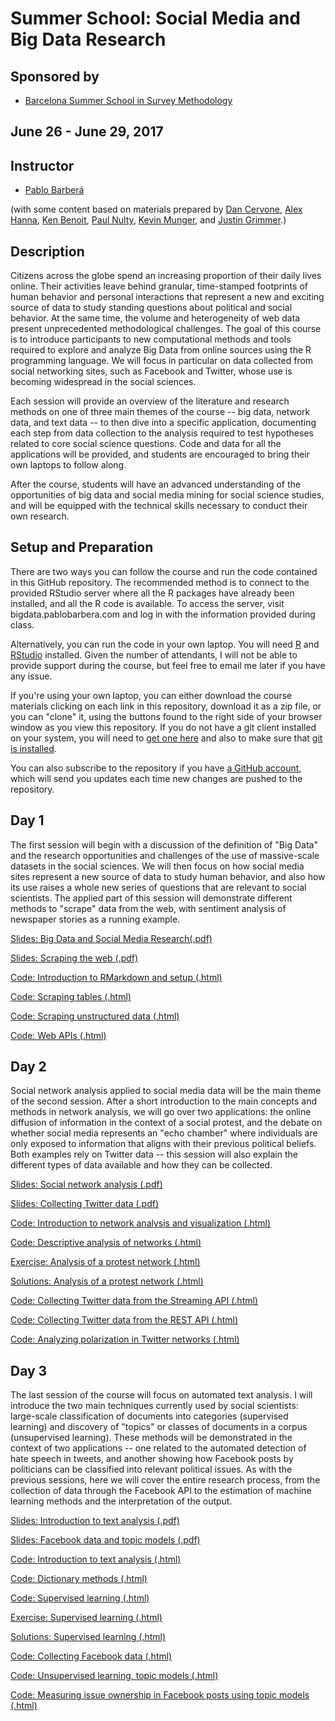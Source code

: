 # Summer School: Social Media and Big Data Research

## Sponsored by 
* [Barcelona Summer School in Survey Methodology](https://eventum.upf.edu/event_detail/7273/detail/barcelona-summer-school-in-survey-methodology-2017.html)

## June 26 - June 29, 2017
 
## Instructor

* [Pablo Barber&aacute;](http://pablobarbera.com/)

(with some content based on materials prepared by [Dan Cervone](http://dcervone.com/), [Alex Hanna](http://alex-hanna.com), [Ken Benoit](http://www.kenbenoit.net/), [Paul Nulty](https://github.com/pnulty), [Kevin Munger](https://github.com/kmunger), and [Justin Grimmer](http://www.justingrimmer.org/).)

## Description

Citizens across the globe spend an increasing proportion of their daily lives online. Their activities leave behind granular, time-stamped footprints of human behavior and personal interactions that represent a new and exciting source of data to study standing questions about political and social behavior. At the same time, the volume and heterogeneity of web data present unprecedented methodological challenges. The goal of this course is to introduce participants to new computational methods and tools required to explore and analyze Big Data from online sources using the R programming language. We will focus in particular on data collected from social networking sites, such as Facebook and Twitter, whose use is becoming widespread in the social sciences.

Each session will provide an overview of the literature and research methods on one of three main themes of the course -- big data, network data, and text data -- to then dive into a specific application, documenting each step from data collection to the analysis required to test hypotheses related to core social science questions. Code and data for all the applications will be provided, and students are encouraged to bring their own laptops to follow along.

After the course, students will have an advanced understanding of the opportunities of big data and social media mining for social science studies, and will be equipped with the technical skills necessary to conduct their own research.

## Setup and Preparation

There are two ways you can follow the course and run the code contained in this GitHub repository. The recommended method is to connect to the provided RStudio server where all the R packages have already been installed, and all the R code is available. To access the server, visit bigdata.pablobarbera.com and log in with the information provided during class.

Alternatively, you can run the code in your own laptop. You will need [R](https://cran.r-project.org/) and [RStudio](https://www.rstudio.com/) installed. Given the number of attendants, I will not be able to provide support during the course, but feel free to email me later if you have any issue.

If you're using your own laptop, you can either download the course materials clicking on each link in this repository, download it as a zip file, or you can "clone" it, using the buttons found to the right side of your browser window as you view this repository.  If you do not have a git client installed on your system, you will need to [get one here](https://git-scm.com/download/gui) and also to make sure that [git is installed](https://git-scm.com/downloads). 

You can also subscribe to the repository if you have [a GitHub account](https://github.com), which will send you updates each time new changes are pushed to the repository.

## Day 1

The first session will begin with a discussion of the definition of "Big Data" and the research opportunities and challenges of the use of massive-scale datasets in the social sciences. We will then focus on how social media sites represent a new source of data to study human behavior, and also how its use raises a whole new series of questions that are relevant to social scientists. The applied part of this session will demonstrate different methods to "scrape" data from the web, with sentiment analysis of newspaper stories as a running example.

[Slides: Big Data and Social Media Research(.pdf)](slides/01-big-data.pdf)

[Slides: Scraping the web (.pdf)](slides/02-scraping.pdf)

[Code: Introduction to RMarkdown and setup (.html)](code/00-setup.html)

[Code: Scraping tables (.html)](code/01a-scraping-tables.html)

[Code: Scraping unstructured data (.html)](code/01b-scraping-unstructured-data.html)

[Code: Web APIs (.html)](code/01c-apis.html)

## Day 2

Social network analysis applied to social media data will be the main theme of the second session. After a short introduction to the main concepts and methods in network analysis, we will go over two applications: the online diffusion of information in the context of a social protest, and the debate on whether social media represents an "echo chamber" where individuals are only exposed to information that aligns with their previous political beliefs. Both examples rely on Twitter data -- this session will also explain the different types of data available and how they can be collected.

[Slides: Social network analysis (.pdf)](slides/03-networks.pdf)

[Slides: Collecting Twitter data (.pdf)](slides/04-twitter.pdf)

[Code: Introduction to network analysis and visualization (.html)](02a-networks-intro-visualization.html)

[Code: Descriptive analysis of networks (.html)](02b-networks-descriptive-analysis.html)

[Exercise: Analysis of a protest network (.html)](02c-analysis-protest-network.html)

[Solutions: Analysis of a protest network (.html)](02c-analysis-protest-network-solutions.html)

[Code: Collecting Twitter data from the Streaming API (.html)](02d-twitter-streaming-data-collection.html)

[Code: Collecting Twitter data from the REST API (.html)](02e-twitter-REST-data-collection.html)

[Code: Analyzing polarization in Twitter networks (.html)](02f-polarization-networks.html)

## Day 3

The last session of the course will focus on automated text analysis. I will introduce the two main techniques currently used by social scientists: large-scale classification of documents into categories (supervised learning) and discovery of "topics" or classes of documents in a corpus (unsupervised learning). These methods will be demonstrated in the context of two applications -- one related to the automated detection of hate speech in tweets, and another showing how Facebook posts by politicians can be classified into relevant political issues. As with the previous sessions, here we will cover the entire research process, from the collection of data through the Facebook API to the estimation of machine learning methods and the interpretation of the output.

[Slides: Introduction to text analysis (.pdf)](slides/05-text.pdf)

[Slides: Facebook data and topic models (.pdf)](slides/06-facebook-topic-models.pdf)

[Code: Introduction to text analysis (.html)](03a-text-intro.html)

[Code: Dictionary methods (.html)](03b-dictionary-methods.html)

[Code: Supervised learning (.html)](03c-supervised-learning.html)

[Exercise: Supervised learning (.html)](03d-supervised-learning-exercise.html)

[Solutions: Supervised learning (.html)](03d-supervised-learning-exercise-solutions.html)

[Code: Collecting Facebook data (.html)](03e-facebook-data-collection.html)

[Code: Unsupervised learning, topic models (.html)](03f-unsupervised-learning.html)

[Code: Measuring issue ownership in Facebook posts using topic models (.html)](03g-issue-ownership.html)




